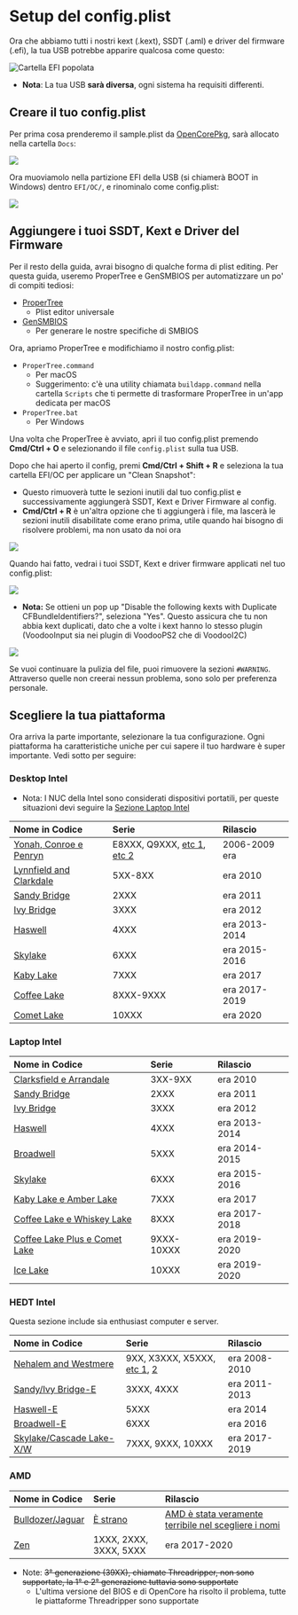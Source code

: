# Setup del config.plist

Ora che abbiamo tutti i nostri kext (.kext), SSDT (.aml) e driver del firmware (.efi), la tua USB potrebbe apparire qualcosa come questo:

![Cartella EFI popolata](/images/installer-guide/opencore-efi-md/populated-efi.png)

* **Nota**: La tua USB **sarà diversa**, ogni sistema ha requisiti differenti.

## Creare il tuo config.plist

Per prima cosa prenderemo il sample.plist da [OpenCorePkg](https://github.com/acidanthera/OpenCorePkg/releases), sarà allocato nella cartella `Docs`:

![](/images/config/config-universal/sample-location.png)

Ora muoviamolo nella partizione EFI della USB (si chiamerà BOOT in Windows) dentro `EFI/OC/`, e rinominalo come config.plist:

![](/images/config/config-universal/renamed.png)

## Aggiungere i tuoi SSDT, Kext e Driver del Firmware

Per il resto della guida, avrai bisogno di qualche forma di plist editing. Per questa guida, useremo ProperTree e GenSMBIOS per automatizzare un po' di compiti tediosi:

* [ProperTree](https://github.com/corpnewt/ProperTree)
  * Plist editor universale
* [GenSMBIOS](https://github.com/corpnewt/GenSMBIOS)
  * Per generare le nostre specifiche di SMBIOS

Ora, apriamo ProperTree e modifichiamo il nostro config.plist:

* `ProperTree.command`
  * Per macOS
  * Suggerimento: c'è una utility chiamata `buildapp.command` nella cartella `Scripts` che ti permette di trasformare ProperTree in un'app dedicata per macOS
* `ProperTree.bat`
  * Per Windows

Una volta che ProperTree è avviato, apri il tuo config.plist premendo **Cmd/Ctrl + O** e selezionando il file `config.plist` sulla tua USB.

Dopo che hai aperto il config, premi **Cmd/Ctrl + Shift + R** e seleziona la tua cartella EFI/OC per applicare un "Clean Snapshot":

* Questo rimuoverà tutte le sezioni inutili dal tuo config.plist e successivamente aggiungerà SSDT, Kext e Driver Firmware al config.
* **Cmd/Ctrl + R** è un'altra opzione che ti aggiungerà i file, ma lascerà le sezioni inutili disabilitate come erano prima, utile quando hai bisogno di risolvere problemi, ma non usato da noi ora

![](/images/config/config-universal/before-snapshot.png)

Quando hai fatto, vedrai i tuoi SSDT, Kext e driver firmware applicati nel tuo config.plist:

![](/images/config/config-universal/after-snapshot.png)

* **Nota:** Se ottieni un pop up "Disable the following kexts with Duplicate CFBundleIdentifiers?", seleziona "Yes". Questo assicura che tu non abbia kext duplicati, dato che a volte i kext hanno lo stesso plugin (VoodooInput sia nei plugin di VoodooPS2 che di VoodooI2C)

![](/images/config/config-universal/duplicate.png)

Se vuoi continuare la pulizia del file, puoi rimuovere la sezioni `#WARNING`. Attraverso quelle non creerai nessun problema, sono solo per preferenza personale.

## Scegliere la tua piattaforma

Ora arriva la parte importante, selezionare la tua configurazione. Ogni piattaforma ha caratteristiche uniche per cui sapere il tuo hardware è super importante. Vedi sotto per seguire:

### Desktop Intel

* Nota: I NUC della Intel sono considerati dispositivi portatili, per queste situazioni devi seguire la [Sezione Laptop Intel](#intel-laptop)

| Nome in Codice | Serie | Rilascio |
| :--- | :--- | :--- |
| [Yonah, Conroe e Penryn](/config.plist/penryn.md) | E8XXX, Q9XXX, [etc 1](https://en.wikipedia.org/wiki/Yonah_(microprocessor)), [etc 2](https://en.wikipedia.org/wiki/Penryn_(microarchitecture)) | 2006-2009 era |
| [Lynnfield and Clarkdale](/config.plist/clarkdale.md) | 5XX-8XX | era 2010 |
| [Sandy Bridge](/config.plist/sandy-bridge.md) | 2XXX | era 2011 |
| [Ivy Bridge](/config.plist/ivy-bridge.md) | 3XXX | era 2012 |
| [Haswell](/config.plist/haswell.md) | 4XXX | era 2013-2014 |
| [Skylake](/config.plist/skylake.md) | 6XXX | era 2015-2016 |
| [Kaby Lake](/config.plist/kaby-lake.md) | 7XXX | era 2017 |
| [Coffee Lake](/config.plist/coffee-lake.md) | 8XXX-9XXX | era 2017-2019 |
| [Comet Lake](/config.plist/comet-lake.md) | 10XXX | era 2020 |

### Laptop Intel

| Nome in Codice | Serie | Rilascio |
| :--- | :--- | :--- |
| [Clarksfield e Arrandale](/config-laptop.plist/arrandale.md) | 3XX-9XX | era 2010 |
| [Sandy Bridge](/config-laptop.plist/sandy-bridge.md) | 2XXX | era 2011 |
| [Ivy Bridge](/config-laptop.plist/ivy-bridge.md) | 3XXX | era 2012 |
| [Haswell](/config-laptop.plist/haswell.md) | 4XXX | era 2013-2014 |
| [Broadwell](/config-laptop.plist/broadwell.md) | 5XXX | era 2014-2015 |
| [Skylake](/config-laptop.plist/skylake.md) | 6XXX | era 2015-2016 |
| [Kaby Lake e Amber Lake](/config-laptop.plist/kaby-lake.md) | 7XXX | era 2017 |
| [Coffee Lake e Whiskey Lake](/config-laptop.plist/coffee-lake.md) | 8XXX | era 2017-2018 |
| [Coffee Lake Plus e Comet Lake](/config-laptop.plist/coffee-lake-plus.md) | 9XXX-10XXX | era 2019-2020 |
| [Ice Lake](/config-laptop.plist/icelake.md) | 10XXX | era 2019-2020 |

### HEDT Intel

Questa sezione include sia enthusiast computer e server.

| Nome in Codice | Serie | Rilascio |
| :--- | :--- | :--- |
| [Nehalem and Westmere](/config-HEDT/nehalem.md) | 9XX, X3XXX, X5XXX, [etc 1](https://en.wikipedia.org/wiki/Nehalem_(microarchitecture)), [2](https://en.wikipedia.org/wiki/Westmere_(microarchitecture)) | era 2008-2010 |
| [Sandy/Ivy Bridge-E](/config-HEDT/ivy-bridge-e.md) | 3XXX, 4XXX | era 2011-2013 |
| [Haswell-E](/config-HEDT/haswell-e.md) | 5XXX | era 2014 |
| [Broadwell-E](/config-HEDT/broadwell-e.md) | 6XXX | era 2016 |
| [Skylake/Cascade Lake-X/W](/config-HEDT/skylake-x.md) | 7XXX, 9XXX, 10XXX | era 2017-2019 |

### AMD

| Nome in Codice | Serie | Rilascio |
| :--- | :--- | :--- |
| [Bulldozer/Jaguar](/AMD/fx.md) | [È strano](https://en.wikipedia.org/wiki/List_of_AMD_processors#Bulldozer_architecture;_Bulldozer,_Piledriver,_Steamroller,_Excavator_(2011%E2%80%932017)) | [AMD è stata veramente terribile nel scegliere i nomi](https://en.wikipedia.org/wiki/List_of_AMD_processors#Bulldozer_architecture;_Bulldozer,_Piledriver,_Steamroller,_Excavator_(2011%E2%80%932017)) |
| [Zen](/AMD/zen.md) | 1XXX, 2XXX, 3XXX, 5XXX | era 2017-2020 |

* Note: ~~3° generazione (39XX), chiamate Threadripper, non sono supportate, la 1° e 2° generazione tuttavia sono supportate~~
  * L'ultima versione del BIOS e di OpenCore ha risolto il problema, tutte le piattaforme Threadripper sono supportate
